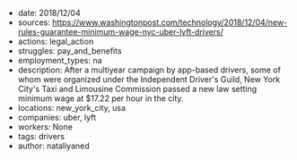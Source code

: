 - date: 2018/12/04
- sources: https://www.washingtonpost.com/technology/2018/12/04/new-rules-guarantee-minimum-wage-nyc-uber-lyft-drivers/
- actions: legal_action
- struggles: pay_and_benefits
- employment_types: na
- description: After a multiyear campaign by app-based drivers, some of whom were organized under the Independent Driver's Guild, New York City's Taxi and Limousine Commission passed a new law setting minimum wage at $17.22 per hour in the city. 
- locations: new_york_city, usa
- companies: uber, lyft
- workers: None
- tags: drivers
- author: nataliyaned
